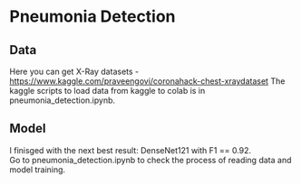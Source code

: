# Pneumonia Detection

## Data
Here you can get X-Ray datasets - https://www.kaggle.com/praveengovi/coronahack-chest-xraydataset
The kaggle scripts to load data from kaggle to colab is in pneumonia_detection.ipynb.

## Model
I finisged with the next best result: DenseNet121 with F1 == 0.92. \
Go to pneumonia_detection.ipynb to check the process of reading data and model training.
